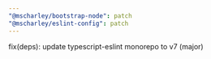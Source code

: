 ```yaml
---
"@mscharley/bootstrap-node": patch
"@mscharley/eslint-config": patch
---
```


fix(deps): update typescript-eslint monorepo to v7 (major)
